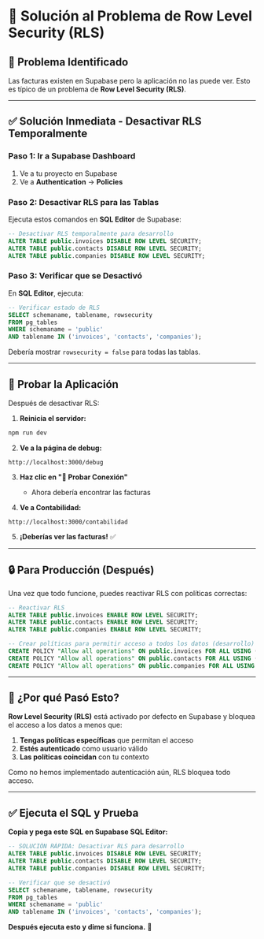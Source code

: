 # 🔧 Solución al Problema de Row Level Security (RLS)

## 🎯 **Problema Identificado**

Las facturas existen en Supabase pero la aplicación no las puede ver. Esto es típico de un problema de **Row Level Security (RLS)**.

---

## ✅ **Solución Inmediata - Desactivar RLS Temporalmente**

### **Paso 1: Ir a Supabase Dashboard**
1. Ve a tu proyecto en Supabase
2. Ve a **Authentication** → **Policies**

### **Paso 2: Desactivar RLS para las Tablas**

Ejecuta estos comandos en **SQL Editor** de Supabase:

```sql
-- Desactivar RLS temporalmente para desarrollo
ALTER TABLE public.invoices DISABLE ROW LEVEL SECURITY;
ALTER TABLE public.contacts DISABLE ROW LEVEL SECURITY;
ALTER TABLE public.companies DISABLE ROW LEVEL SECURITY;
```

### **Paso 3: Verificar que se Desactivó**

En **SQL Editor**, ejecuta:

```sql
-- Verificar estado de RLS
SELECT schemaname, tablename, rowsecurity 
FROM pg_tables 
WHERE schemaname = 'public' 
AND tablename IN ('invoices', 'contacts', 'companies');
```

Debería mostrar `rowsecurity = false` para todas las tablas.

---

## 🚀 **Probar la Aplicación**

Después de desactivar RLS:

1. **Reinicia el servidor:**
```bash
npm run dev
```

2. **Ve a la página de debug:**
```
http://localhost:3000/debug
```

3. **Haz clic en "🔄 Probar Conexión"**
   - Ahora debería encontrar las facturas

4. **Ve a Contabilidad:**
```
http://localhost:3000/contabilidad
```

5. **¡Deberías ver las facturas!** ✅

---

## 🔒 **Para Producción (Después)**

Una vez que todo funcione, puedes reactivar RLS con políticas correctas:

```sql
-- Reactivar RLS
ALTER TABLE public.invoices ENABLE ROW LEVEL SECURITY;
ALTER TABLE public.contacts ENABLE ROW LEVEL SECURITY;
ALTER TABLE public.companies ENABLE ROW LEVEL SECURITY;

-- Crear políticas para permitir acceso a todos los datos (desarrollo)
CREATE POLICY "Allow all operations" ON public.invoices FOR ALL USING (true);
CREATE POLICY "Allow all operations" ON public.contacts FOR ALL USING (true);
CREATE POLICY "Allow all operations" ON public.companies FOR ALL USING (true);
```

---

## 🎯 **¿Por qué Pasó Esto?**

**Row Level Security (RLS)** está activado por defecto en Supabase y bloquea el acceso a los datos a menos que:

1. **Tengas políticas específicas** que permitan el acceso
2. **Estés autenticado** como usuario válido
3. **Las políticas coincidan** con tu contexto

Como no hemos implementado autenticación aún, RLS bloquea todo acceso.

---

## ✅ **Ejecuta el SQL y Prueba**

**Copia y pega este SQL en Supabase SQL Editor:**

```sql
-- SOLUCIÓN RÁPIDA: Desactivar RLS para desarrollo
ALTER TABLE public.invoices DISABLE ROW LEVEL SECURITY;
ALTER TABLE public.contacts DISABLE ROW LEVEL SECURITY;
ALTER TABLE public.companies DISABLE ROW LEVEL SECURITY;

-- Verificar que se desactivó
SELECT schemaname, tablename, rowsecurity 
FROM pg_tables 
WHERE schemaname = 'public' 
AND tablename IN ('invoices', 'contacts', 'companies');
```

**Después ejecuta esto y dime si funciona.** 🚀

